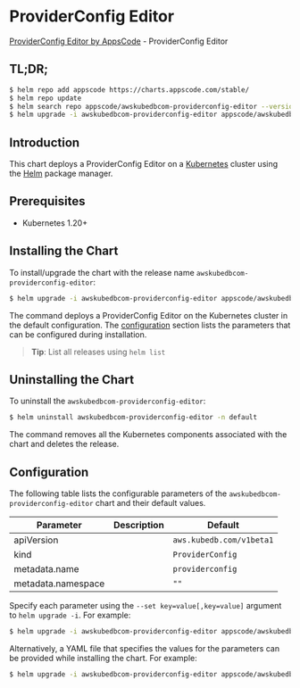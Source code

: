 # ProviderConfig Editor

[ProviderConfig Editor by AppsCode](https://appscode.com) - ProviderConfig Editor

## TL;DR;

```bash
$ helm repo add appscode https://charts.appscode.com/stable/
$ helm repo update
$ helm search repo appscode/awskubedbcom-providerconfig-editor --version=v0.22.0
$ helm upgrade -i awskubedbcom-providerconfig-editor appscode/awskubedbcom-providerconfig-editor -n default --create-namespace --version=v0.22.0
```

## Introduction

This chart deploys a ProviderConfig Editor on a [Kubernetes](http://kubernetes.io) cluster using the [Helm](https://helm.sh) package manager.

## Prerequisites

- Kubernetes 1.20+

## Installing the Chart

To install/upgrade the chart with the release name `awskubedbcom-providerconfig-editor`:

```bash
$ helm upgrade -i awskubedbcom-providerconfig-editor appscode/awskubedbcom-providerconfig-editor -n default --create-namespace --version=v0.22.0
```

The command deploys a ProviderConfig Editor on the Kubernetes cluster in the default configuration. The [configuration](#configuration) section lists the parameters that can be configured during installation.

> **Tip**: List all releases using `helm list`

## Uninstalling the Chart

To uninstall the `awskubedbcom-providerconfig-editor`:

```bash
$ helm uninstall awskubedbcom-providerconfig-editor -n default
```

The command removes all the Kubernetes components associated with the chart and deletes the release.

## Configuration

The following table lists the configurable parameters of the `awskubedbcom-providerconfig-editor` chart and their default values.

|     Parameter      | Description |               Default               |
|--------------------|-------------|-------------------------------------|
| apiVersion         |             | <code>aws.kubedb.com/v1beta1</code> |
| kind               |             | <code>ProviderConfig</code>         |
| metadata.name      |             | <code>providerconfig</code>         |
| metadata.namespace |             | <code>""</code>                     |


Specify each parameter using the `--set key=value[,key=value]` argument to `helm upgrade -i`. For example:

```bash
$ helm upgrade -i awskubedbcom-providerconfig-editor appscode/awskubedbcom-providerconfig-editor -n default --create-namespace --version=v0.22.0 --set apiVersion=aws.kubedb.com/v1beta1
```

Alternatively, a YAML file that specifies the values for the parameters can be provided while
installing the chart. For example:

```bash
$ helm upgrade -i awskubedbcom-providerconfig-editor appscode/awskubedbcom-providerconfig-editor -n default --create-namespace --version=v0.22.0 --values values.yaml
```
